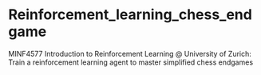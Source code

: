 # Reinforcement_learning_chess_endgame

MINF4577 Introduction to Reinforcement Learning @ University of Zurich: Train a reinforcement learning agent to master simplified chess endgames

